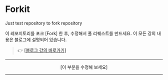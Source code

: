 # Forkit
Just test repository to fork repository

이 레포지토리를 포크 [Fork] 한 후, 수정해서 풀 리퀘스트를 만드세요.
이 모든 강의 내용은 블로그에 설명되어 있습니다.

> 👉 [\[블로그 강의 바로가기\]](https://eggdesign.tistory.com)

***

<center>[이 부분을 수정해 보세요]

***
